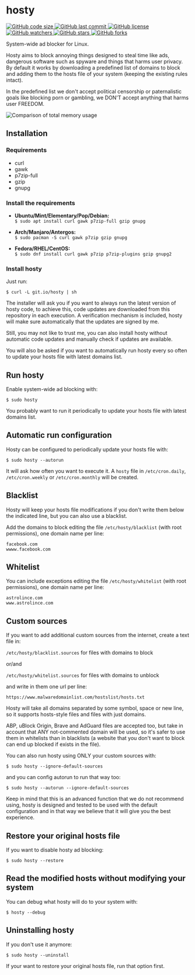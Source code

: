 hosty
=====

[![GitHub code size](https://img.shields.io/github/languages/code-size/astrolince/hosty.svg)
![GitHub last commit](https://img.shields.io/github/last-commit/astrolince/hosty.svg)
![GitHub license](https://img.shields.io/github/license/astrolince/hosty.svg)
![GitHub watchers](https://img.shields.io/github/watchers/astrolince/hosty.svg?label=Watch&style=social)
![GitHub stars](https://img.shields.io/github/stars/astrolince/hosty.svg?label=Star&style=social)
![GitHub forks](https://img.shields.io/github/forks/astrolince/hosty.svg?label=Fork&style=social)](https://github.com/astrolince/hosty)

System-wide ad blocker for Linux.

Hosty aims to block annoying things designed to steal time like ads, dangerous software such as spyware and things that harms user privacy. By default it works by downloading a predefined list of domains to block and adding them to the hosts file of your system (keeping the existing rules intact).

In the predefined list we don't accept political censorship or paternalistic goals like blocking porn or gambling, we DON'T accept anything that harms user FREEDOM.

![Comparison of total memory usage](https://i.imgur.com/qRVKMOQ.png)

## Installation

### Requirements
* curl
* gawk
* p7zip-full
* gzip
* gnupg

### Install the requirements

* **Ubuntu/Mint/Elementary/Pop/Debian:**  
`$ sudo apt install curl gawk p7zip-full gzip gnupg`

* **Arch/Manjaro/Antergos:**  
`$ sudo pacman -S curl gawk p7zip gzip gnupg`

* **Fedora/RHEL/CentOS:**  
`$ sudo dnf install curl gawk p7zip p7zip-plugins gzip gnupg2`

### Install hosty

Just run:

`$ curl -L git.io/hosty | sh`

The installer will ask you if you want to always run the latest version of hosty code, to achieve this, code updates are downloaded from this repository in each execution. A verification mechanism is included, hosty will make sure automatically that the updates are signed by me.

Still, you may not like to trust me, you can also install hosty without automatic code updates and manually check if updates are available.

You will also be asked if you want to automatically run hosty every so often to update your hosts file with latest domains list.

## Run hosty

Enable system-wide ad blocking with:

`$ sudo hosty`

You probably want to run it periodically to update your hosts file with latest domains list.

## Automatic run configuration

Hosty can be configured to periodically update your hosts file with:

`$ sudo hosty --autorun`

It will ask how often you want to execute it. A `hosty` file in `/etc/cron.daily`, `/etc/cron.weekly` or `/etc/cron.monthly` will be created.

## Blacklist

Hosty will keep your hosts file modifications if you don't write them below the indicated line, but you can also use a blacklist.

Add the domains to block editing the file `/etc/hosty/blacklist` (with root permissions), one domain name per line:

```
facebook.com
wwww.facebook.com
```

## Whitelist

You can include exceptions editing the file `/etc/hosty/whitelist` (with root permissions), one domain name per line:

```
astrolince.com
www.astrolince.com
```

## Custom sources

If you want to add additional custom sources from the internet,  create a text file in:

`/etc/hosty/blacklist.sources` for files with domains to block

or/and

`/etc/hosty/whitelist.sources` for files with domains to unblock

and write in them one url per line:

`https://www.malwaredomainlist.com/hostslist/hosts.txt`

Hosty will take all domains separated by some symbol, space or new line, so it supports hosts-style files and files with just domains.

ABP, uBlock Origin, Brave and AdGuard files are accepted too, but take in account that ANY not-commented domain will be used, so it's safer to use them in whitelists than in blacklists (a website that you don't want to block can end up blocked if exists in the file).

You can also run hosty using ONLY your custom sources with:

`$ sudo hosty --ignore-default-sources`

and you can config autorun to run that way too:

`$ sudo hosty --autorun --ignore-default-sources`

Keep in mind that this is an advanced function that we do not recommend using, hosty is designed and tested to be used with the default configuration and in that way we believe that it will give you the best experience.

## Restore your original hosts file

If you want to disable hosty ad blocking:

`$ sudo hosty --restore`

## Read the modified hosts without modifying your system

You can debug what hosty will do to your system with:

`$ hosty --debug`

## Uninstalling hosty

If you don't use it anymore:

`$ sudo hosty --uninstall`

If your want to restore your original hosts file, run that option first.
